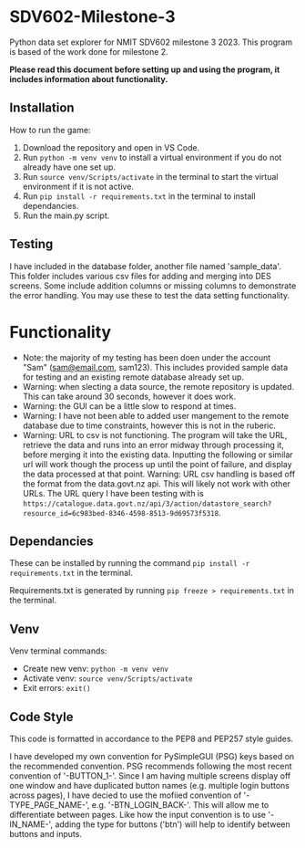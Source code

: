 # SDV602-Milestone-3

Python data set explorer for NMIT SDV602 milestone 3 2023. This program is based of the work done for milestone 2.

<b>Please read this document before setting up and using the program, it includes information about functionality.</b>


## Installation

How to run the game:

1. Download the repository and open in VS Code.
2. Run `python -m venv venv` to install a virtual environment if you do not already have one set up.
3. Run `source venv/Scripts/activate` in the terminal to start the virtual environment if it is not active.
4. Run `pip install -r requirements.txt` in the terminal to install dependancies.
5. Run the main.py script.


## Testing

I have included in the database folder, another file named 'sample_data'. This folder includes various csv files for adding and merging into DES screens. Some include addition columns or missing columns to demonstrate the error handling. You may use these to test the data setting functionality.


# Functionality

- Note: the majority of my testing has been doen under the account "Sam" (sam@email.com, sam123). This includes provided sample data for testing and an existing remote database already set up.
- Warning: when slecting a data source, the remote repository is updated. This can take around 30 seconds, however it does work.
- Warning: the GUI can be a little slow to respond at times.
- Warning: I have not been able to added user mangement to the remote database due to time constraints, however this is not in the ruberic.
- Warning: URL to csv is not functioning. The program will take the URL, retrieve the data and runs into an error midway through processing it, before merging it into the existing data. Inputting the following or similar url will work though the process up until the point of failure, and display the data processed at that point.
Warning: URL csv handling is based off the format from the data.govt.nz api. This will likely not work with other URLs. The URL query I have been testing with is `https://catalogue.data.govt.nz/api/3/action/datastore_search?resource_id=6c983bed-8346-4598-8513-9d69573f5318`.


## Dependancies

These can be installed by running the command `pip install -r requirements.txt` in the terminal.

Requirements.txt is generated by running `pip freeze > requirements.txt` in the terminal.


## Venv

Venv terminal commands:
- Create new venv: `python -m venv venv`
- Activate venv: `source venv/Scripts/activate`
- Exit errors: `exit()`


## Code Style

This code is formatted in accordance to the PEP8 and PEP257 style guides.

I have developed my own convention for PySimpleGUI (PSG) keys based on the recommended convention. PSG recommends following the most recent convention of '-BUTTON_1-'. Since I am having multiple screens display off one window and have duplicated button names (e.g. multiple login buttons across pages), I have decied to use the mofiied convention of '-TYPE_PAGE_NAME-', e.g. '-BTN_LOGIN_BACK-'. This will allow me to differentiate between pages. Like how the input convention is to use '-IN_NAME-', adding the type for buttons ('btn') will help to identify between buttons and inputs.
